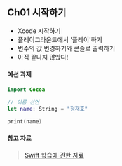 Ch01 시작하기
-----------

* Xcode 시작하기
* 플레이그라운드에서 '플레이'하기
* 변수의 값 변경하기와 콘솔로 출력하기
* 아직 끝나지 않았다!

#### 예선 과제

~~~ swift
import Cocoa

// 이름 선언
let name: String = "정재호"

print(name)
~~~

#### 참고 자료

> [Swift 학습에 관한 자료](https://developer.apple.com/swift/resources/)  